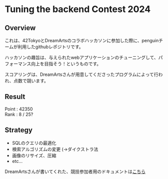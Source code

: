 # Tuning the backend Contest 2024

## Overview
これは、42TokyoとDreamArtsのコラボハッカソンに参加した際に、penguinチームが利用したgithubレポジトリです。

ハッカソンの趣旨は、与えられたwebアプリケーションのチューニングして、パフォーマンス向上を目指そう！というものです。

スコアリングは、DreamArtsさんが用意してくださったプログラムによって行われ、点数で競います。

## Result
Point	: 42350  
Rank	: 8 / 25?

## Strategy
- SQLのクエリの最適化
- 検索アルゴリズムの変更 (→ダイクストラ法
- 画像のリサイズ、圧縮
- etc...

DreamArtsさんが書いてくれた、競技参加者用のドキュメントは[こちら](./document)
